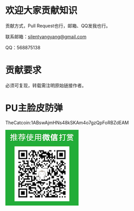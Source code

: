 # 欢迎大家贡献知识
贡献方式，Pull Request也行，邮箱、QQ发我也行。

联系邮箱：silentyangyang@gmail.com

QQ：568875138

# 贡献要求
必须可复现，转载需注明原始链接作者。

# PU主脸皮防弹

TheCatcoin:1ABswAjmHNs48kSKAm4o7gzQpFoRBZdEAM

![打赏我](donate.jpg)